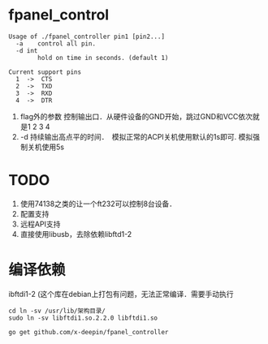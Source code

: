 # fpanel_control

```
Usage of ./fpanel_controller pin1 [pin2...]
  -a	control all pin.
  -d int
    	hold on time in seconds. (default 1)

Current support pins
  1  ->  CTS
  2  ->  TXD
  3  ->  RXD
  4  ->  DTR
```

1. flag外的参数 控制输出口．从硬件设备的GND开始，跳过GND和VCC依次就是1 2 3 4
2. -d 持续输出高点平的时间．　模拟正常的ACPI关机使用默认的1s即可. 模拟强制关机使用5s

# TODO
1. 使用74138之类的让一个ft232可以控制8台设备．
2. 配置支持
3. 远程API支持
4. 直接使用libusb，去除依赖libftd1-2


# 编译依赖
ibftdi1-2 (这个库在debian上打包有问题，无法正常编译．需要手动执行

  ```
  cd ln -sv /usr/lib/架构目录/
  sudo ln -sv libftdi1.so.2.2.0 libftdi1.so
  ```

```go get github.com/x-deepin/fpanel_controller```
